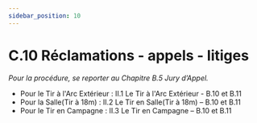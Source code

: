 ```yaml
---
sidebar_position: 10
---
```


# C.10 Réclamations - appels - litiges

_Pour la procédure, se reporter au Chapitre B.5 Jury d’Appel._

- Pour le Tir à l'Arc Extérieur : II.1 Le Tir à l'Arc Extérieur - B.10 et B.11
- Pour la Salle(Tir à 18m) : II.2 Le Tir en Salle(Tir à 18m) – B.10 et B.11
- Pour le Tir en Campagne : II.3 Le Tir en Campagne – B.10 et B.11
